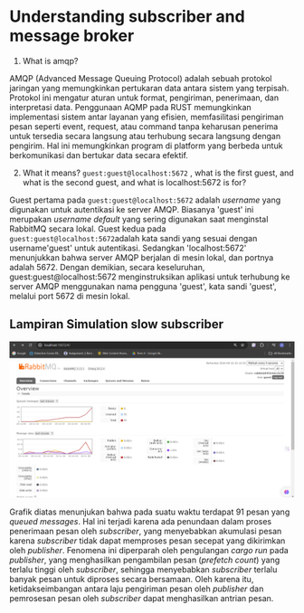 # Understanding subscriber and message broker

1. What is amqp?

AMQP (Advanced Message Queuing Protocol) adalah sebuah protokol jaringan yang memungkinkan pertukaran data antara sistem yang terpisah. Protokol ini mengatur aturan untuk format, pengiriman, penerimaan, dan interpretasi data. Penggunaan AQMP pada RUST memungkinkan implementasi sistem antar layanan yang efisien, memfasilitasi pengiriman pesan seperti event, request, atau command tanpa keharusan penerima untuk tersedia secara langsung atau terhubung secara langsung dengan pengirim. Hal ini memungkinkan program di platform yang berbeda untuk berkomunikasi dan bertukar data secara efektif.

2. What it means? `guest:guest@localhost:5672` , what is the first guest, and what is the second guest, and what is localhost:5672 is for?

Guest pertama pada `guest:guest@localhost:5672` adalah *username* yang digunakan untuk autentikasi ke server AMQP. Biasanya 'guest' ini merupakan *username default* yang sering digunakan saat menginstal RabbitMQ secara lokal.  Guest kedua pada `guest:guest@localhost:5672`adalah kata sandi yang sesuai dengan username'guest' untuk autentikasi. Sedangkan 'localhost:5672' menunjukkan bahwa server AMQP berjalan di mesin lokal, dan portnya adalah 5672. Dengan demikian, secara keseluruhan, guest:guest@localhost:5672 menginstruksikan aplikasi untuk terhubung ke server AMQP menggunakan nama pengguna 'guest', kata sandi 'guest', melalui port 5672 di mesin lokal.

## Lampiran Simulation slow subscriber
![alt text](images/image.png)

Grafik diatas menunjukan bahwa pada suatu waktu terdapat 91 pesan yang *queued messages*. Hal ini terjadi karena ada penundaan dalam proses penerimaan pesan oleh *subscriber*, yang menyebabkan akumulasi pesan karena *subscriber* tidak dapat memproses pesan secepat yang dikirimkan oleh *publisher*. Fenomena ini diperparah oleh pengulangan *cargo run* pada *publisher*, yang menghasilkan pengambilan pesan (*prefetch count*) yang terlalu tinggi oleh *subscriber*, sehingga menyebabkan *subscriber* terlalu banyak pesan untuk diproses secara bersamaan. Oleh karena itu, ketidakseimbangan antara laju pengiriman pesan oleh *publisher* dan pemrosesan pesan oleh *subscriber* dapat menghasilkan antrian pesan.
